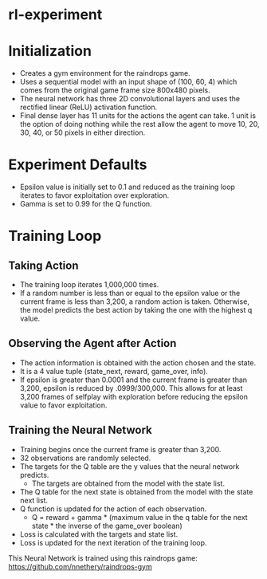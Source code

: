 # rl-experiment
# Initialization
* Creates a gym environment for the raindrops game.
* Uses a sequential model with an input shape of (100, 60, 4) which comes from the original game frame size 800x480 pixels.
* The neural network has three 2D convolutional layers and uses the rectified linear (ReLU) activation function. 
* Final dense layer has 11 units for the actions the agent can take. 1 unit is the option of doing nothing while the rest allow the agent to move 10, 20, 30, 40, or 50 pixels in either direction. 
# Experiment Defaults
* Epsilon value is initially set to 0.1 and reduced as the training loop iterates to favor exploitation over exploration. 
* Gamma is set to 0.99 for the Q function.
# Training Loop
## Taking Action
* The training loop iterates 1,000,000 times.
* If a random number is less than or equal to the epsilon value or the current frame is less than 3,200, a random action is taken. Otherwise, the model predicts the best action by taking the one with the highest q value. 
## Observing the Agent after Action
* The action information is obtained with the action chosen and the state. 
 * It is a 4 value tuple (state_next, reward, game_over, info).
* If epsilon is greater than 0.0001 and the current frame is greater than 3,200, epsilon is reduced by .0999/300,000. This allows for at least 3,200 frames of selfplay with exploration before reducing the epsilon value to favor exploitation.
## Training the Neural Network
* Training begins once the current frame is greater than 3,200.
* 32 observations are randomly selected. 
* The targets for the Q table are the y values that the neural network predicts. 
  * The targets are obtained from the model with the state list.
* The Q table for the next state is obtained from the model with the state next list.
* Q function is updated for the action of each observation.
  * Q = reward + gamma * (maximum value in the q table for the next state * the inverse of the game_over boolean)
* Loss is calculated with the targets and state list. 
* Loss is updated for the next iteration of the training loop.

This Neural Network is trained using this raindrops game: https://github.com/nnethery/raindrops-gym
